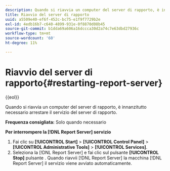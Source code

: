 ```yaml
---
description: Quando si riavvia un computer del server di rapporto, è innanzitutto necessario arrestare il servizio del server di rapporto.
title: Riavvio del server di rapporto
uuid: a5509e40-ef6f-452c-bc75-e1f9f7729b2e
exl-id: 4edb16b7-c640-4899-931e-0f8870d08b45
source-git-commit: b1dda69a606a16dccca30d2a74c7e63dbd27936c
workflow-type: tm+mt
source-wordcount: '60'
ht-degree: 11%

---
```


# Riavvio del server di rapporto{#restarting-report-server}

{{eol}}

Quando si riavvia un computer del server di rapporto, è innanzitutto necessario arrestare il servizio del server di rapporto.

**Frequenza consigliata:** Solo quando necessario

**Per interrompere la [!DNL Report Server] servizio**

1. Fai clic su **[!UICONTROL Start]** > **[!UICONTROL Control Panel]** > **[!UICONTROL Administrative Tools]** > **[!UICONTROL Services]**.
1. Seleziona la [!DNL Report Server] e fai clic sul pulsante **[!UICONTROL Stop]** pulsante .
Quando riavvii [!DNL Report Server] la macchina [!DNL Report Server] il servizio viene avviato automaticamente.
